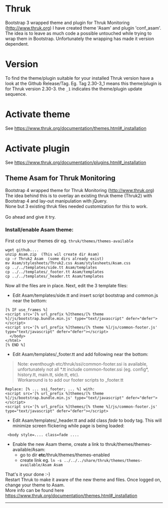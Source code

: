 # Thruk
Bootstrap 3 wrapped theme and plugin for Thruk Monitoring (http://www.thruk.org)
I have created theme 'Asam' and plugin 'conf_asam'. The idea is to leave as much code a possible untouched while trying to wrap them in Bootstrap. Unfortunately the wrapping has made it version dependent.

# Version
To find the theme/plugin suitable for your installed Thruk version have a look at the Github Release/Tag.
Eg. Tag 2.30-3_1 means this theme/plugin is for Thruk version 2.30-3. the `_1` indicates the theme/plugin update sequence.

# Activate theme
See https://www.thruk.org/documentation/themes.html#_installation

# Activate plugin
See https://www.thruk.org/documentation/plugins.html#_installation

## Theme Asam for Thruk Monitoring
Bootstrap 4 wrapped theme for Thruk Monitoring (http://www.thruk.org)  
The idea behind this is to overlay an existing thruk theme (Thruk2) with Bootstrap 4 and lay-out manipulation with jQuery.  
None but 3 existing thruk files needed customization for this to work.  
\
Go ahead and give it try.  
### Install/enable Asam theme:
First cd to your themes dir eg. `thruk/themes/themes-available`
```
wget github.... 
unzip Asam.zip  (This wil create dir Asam)
cp -r Thruk2 Asam  (some dirs already exist)
mv Asam/stylesheets/Thruk2.css Asam/stylesheets/Asam.css
cp ../../templates/side.tt Asam/templates
cp ../../templates/_footer.tt Asam/templates
cp ../../templates/_header.tt Asam/templates
```
Now all the files are in place. Next, edit the 3 template files:

- Edit Asam/templates/side.tt and insert script bootstrap and common.js near the bottom:  
```
[% IF use_frames %]
<script src='[% url_prefix %]themes/[% theme %]/js/bootstrap.bundle.min.js' type="text/javascript" defer="defer"></script>
<script src='[% url_prefix %]themes/[% theme %]/js/common-footer.js' type="text/javascript" defer="defer"></script>
  </body>
</html>
[% END %]
```
- Edit Asam/templates/_footer.tt and add following near the bottom:  
> Note: eventhough etc/thruk/ssi/common-footer.ssi is available, unfortunately not all \*.tt include common-footer.ssi (eg. config\*,  history.tt, main.tt, side.tt, etc).  
Workaround is to add our footer scripts to _footer.tt
```
Replace: [% ... ssi_footer; ... %] with:
<script src='[% url_prefix %]themes/[% theme %]/js/bootstrap.bundle.min.js' type="text/javascript" defer="defer"></script>
<script src='[% url_prefix %]themes/[% theme %]/js/common-footer.js' type="text/javascript" defer="defer"></script>
```
- Edit Asam/templates/_header.tt and add class _fade_ to body tag. This will minimize screen flickering while page is being loaded:
```
 <body style=.... class=fade ....
```

- Enable the new Asam theme, create a link to thruk/themes/themes-available/Asam:  
	* go to dir **etc**/thruk/themes/themes-enabled  
	* create link eg. `ln -s ../../../share/thruk/themes/themes-available/Asam Asam`  

That's it your done :-)  
Restart Thruk to make it aware of the new theme and files. Once logged on, change your theme to Asam.  
More info can be found here https://www.thruk.org/documentation/themes.html#_installation

--------
